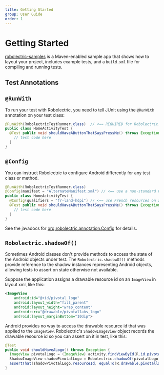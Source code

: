 ```yaml
---
title: Getting Started
group: User Guide
order: 1
---
```


# Getting Started

[robolectric-samples](https://github.com/robolectric/robolectric-samples) is a Maven-enabled sample app that shows how to layout your project, includes example tests, and a `build.xml` file for compiling and
running tests.

## Test Annotations

## `@RunWith`

To run your test with Robolectric, you need to tell JUnit using the `@RunWith` annotation on your test class:

```java
@RunWith(RobolectricTestRunner.class)  // <== REQUIRED for Robolectric!
public class HomeActivityTest {
  @Test public void shouldHaveAButtonThatSaysPressMe() throws Exception {
    // test code here
  }
}
```
    
## `@Config`

You can instruct Robolectric to configure Android differently for any test class or method.

```java
@RunWith(RobolectricTestRunner.class)
@Config(manifest = "AlternateManifest.xml") // <== use a non-standard manifest file
public class HomeActivityTest {
  @Config(qualifiers = "fr-land-hdpi") // <== use French resources on a sideways high-res display
  @Test public void shouldHaveAButtonThatSaysPressMe() throws Exception {
    // test code here
  }
}
```

See the javadocs for [org.robolectric.annotation.Config](/javadoc/org/robolectric/annotation/Config.html) for details.

##  `Robolectric.shadowOf()`

Sometimes Android classes don't provide methods to access the state of the Android objects under test. The
 `Robolectric.shadowOf()` methods provide reference to the shadow instances representing Android objects,
allowing tests to assert on state otherwise not available.

Suppose the application assigns a drawable resource id on an `ImageView` in layout xml, like this:

```xml
<ImageView
    android:id="@+id/pivotal_logo"
    android:layout_width="fill_parent"
    android:layout_height="wrap_content"
    android:src="@drawable/pivotallabs_logo"
    android:layout_marginBottom="10dip">
```

Android provides no way to access the drawable resource id that was applied to the  `ImageView`.
Robolectric's  `ShadowImageView` object records the drawable resource id so you can assert on it in test,
like this:

```java
@Test
public void shouldHaveALogo() throws Exception {
  ImageView pivotalLogo = (ImageView) activity.findViewById(R.id.pivotal_logo);
  ShadowImageView shadowPivotalLogo = Robolectric.shadowOf(pivotalLogo);
  assertThat(shadowPivotalLogo.resourceId, equalTo(R.drawable.pivotallabs_logo));
}
```
